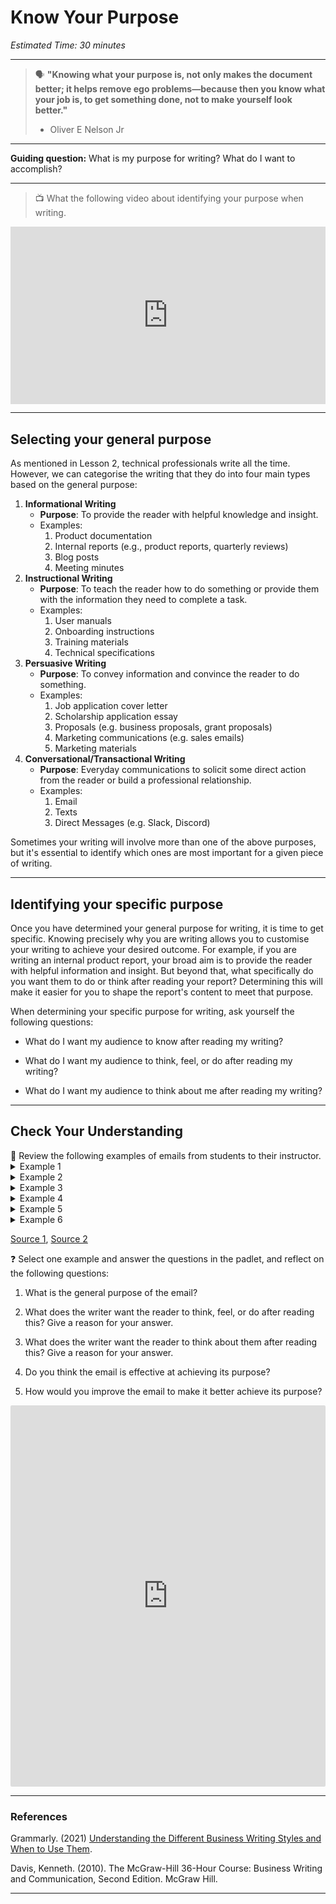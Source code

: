 # Know Your Purpose

*Estimated Time: 30 minutes*

---

> 🗣 **"Knowing what your purpose is, not only makes the document better; it helps remove ego problems—because then you know what your job is, to get something done, not to make yourself look better."**
>
> - Oliver E Nelson Jr

---

**Guiding question:** What is my purpose for writing? What do I want to accomplish?

---

> 📺 What the following video about identifying your purpose when writing.

<div style="position: relative; padding-bottom: 56.25%; height: 0;"><iframe src="https://www.youtube.com/embed/_52pATmhcxk" title="YouTube video player" frameborder="0" allow="accelerometer; autoplay; clipboard-write; encrypted-media; gyroscope; picture-in-picture" allowfullscreen style="position: absolute; top: 0; left: 0; width: 100%; height: 100%;"></iframe></div>

---

## Selecting your general purpose

As mentioned in Lesson 2, technical professionals write all the time. However, we can categorise the writing that they do into four main types based on the general purpose: 

1. **Informational Writing**
    - **Purpose**: To provide the reader with helpful knowledge and insight.
    - Examples:
        1. Product documentation
        2. Internal reports (e.g., product reports, quarterly reviews)
        3. Blog posts
        4. Meeting minutes
2. **Instructional Writing**
    - **Purpose**: To teach the reader how to do something or provide them with the information they need to complete a task.
    - Examples:
        1. User manuals
        2. Onboarding instructions
        3. Training materials
        4. Technical specifications
3. **Persuasive Writing**
    - **Purpose**: To convey information and convince the reader to do something.
    - Examples:
        1. Job application cover letter
        2. Scholarship application essay
        3. Proposals (e.g. business proposals, grant proposals)
        4. Marketing communications (e.g. sales emails)
        5. Marketing materials
4. **Conversational/Transactional Writing**
    - **Purpose**: Everyday communications to solicit some direct action from the reader or build a professional relationship.
    - Examples:
        1. Email
        2. Texts
        3. Direct Messages (e.g. Slack, Discord)

Sometimes your writing will involve more than one of the above purposes, but it's essential to identify which ones are most important for a given piece of writing. 

---

## Identifying your specific purpose

Once you have determined your general purpose for writing, it is time to get specific. Knowing precisely why you are writing allows you to customise your writing to achieve your desired outcome. For example, if you are writing an internal product report, your broad aim is to provide the reader with helpful information and insight. But beyond that, what specifically do you want them to do or think after reading your report? Determining this will make it easier for you to shape the report's content to meet that purpose.

When determining your specific purpose for writing, ask yourself the following questions:

- What do I want my audience to know after reading my writing?

- What do I want my audience to think, feel, or do after reading my writing?

- What do I want my audience to think about me after reading my writing?

---

## Check Your Understanding

<aside>
📖 Review the following examples of emails from students to their instructor.
 
</aside>

<details>
    <summary> Example 1 </summary>
    
    Subject Line: My grade
    
    Mr. XXX,
    
    Why did you give me an F? I attended most of the classes and at least tried to understand the materials. 
    I think I deserved at least a passing grade. I studied hard for the exam in hopes that I would at least pass the class. 
    Now I am behind another 2 semesters because I have to retake this class and then take Managerial Acct. 
    Can you please reconsider? Hope to hear from you soon.

    Thanks,
    George
    
</details>

<details>
    <summary> Example 2 </summary>
    
    Subject Line: Heyyy!!

    Ms. W!!!!

    Wazzup? 
    girl tell me what we have to do for Friday bcuz I take 3 claeses and wrk 15 hrs/wk and I dont have time 2 git to a comupter to look n e thing up
    I rlly like your cls bcuz your funny 
    well let me know cuz im a rlly gd stdt and need a A in you're cls.
    
</details>


<details>
    <summary> Example 3 </summary>
    
    Subject Line: [None]

    what’s up sherry

    i left my test in the back of the classroom. 
    i was hoping you could pick it up and give me comments on it and also maybe make a study schedule for me so i know how to improve. 
    i know ur busy so thanks
    
</details>

<details>
    <summary> Example 4 </summary>
    
    Subject Line: Help

    Help. I don’t understand this week's lesson. I’m toadly confussed.
    
</details>

<details>
    <summary> Example 5 </summary>
    
    Subject Line: assignment

    I Submitted my papewr on time, but I forgot to check the in text citation and submitted a copy with them all messed up, 
    anyway I resubmitted it today to fix this, but i know that’ late, 
    so just letting you know the paper part was in on time, but the in text citation was not.

</details>

<details>
    <summary> Example 6 </summary>
    
    Subject Line: hi

    can u tell me how to do number 4 on the problem set. 
    i no u went over it in class but i have had a VERY LONG week lol tests ha ha ha and i lost my notes. 
    pleeease help

</details>

[Source 1](http://teachingcollegeenglish.com/2009/07/26/examples-of-poor-email/), [Source 2](https://scienceblogs.com/sciencewoman/2008/02/21/unprofessional-emails-from-stu)

<aside>
    
❓  Select one example and answer the questions in the padlet,  and reflect on the following questions:

1) What is the general purpose of the email?

2) What does the writer want the reader to think, feel, or do after reading this? Give a reason for your answer.

3) What does the writer want the reader to think about them after reading this? Give a reason for your answer.

4) Do you think the email is effective at achieving its purpose?
    
5) How would you improve the email to make it better achieve its purpose?

</aside>

<div style="border:1px solid rgba(0,0,0,0.1);border-radius:2px;box-sizing:border-box;overflow:hidden;position:relative;width:100%;background:#F4F4F4"><iframe src="https://padlet.com/curriculumpad/tjn69beuasvib0fx" frameborder="0" allow="camera;microphone;geolocation" style="width:100%;height:608px;display:block;padding:0;margin:0"></iframe></div>

---

### References

Grammarly. (2021) [Understanding the Different Business Writing Styles and When to Use Them](https://www.grammarly.com/business/learn/business-writing-style/). 

Davis, Kenneth. (2010). The McGraw-Hill 36-Hour Course: Business Writing and Communication, Second Edition. McGraw Hill.

---

